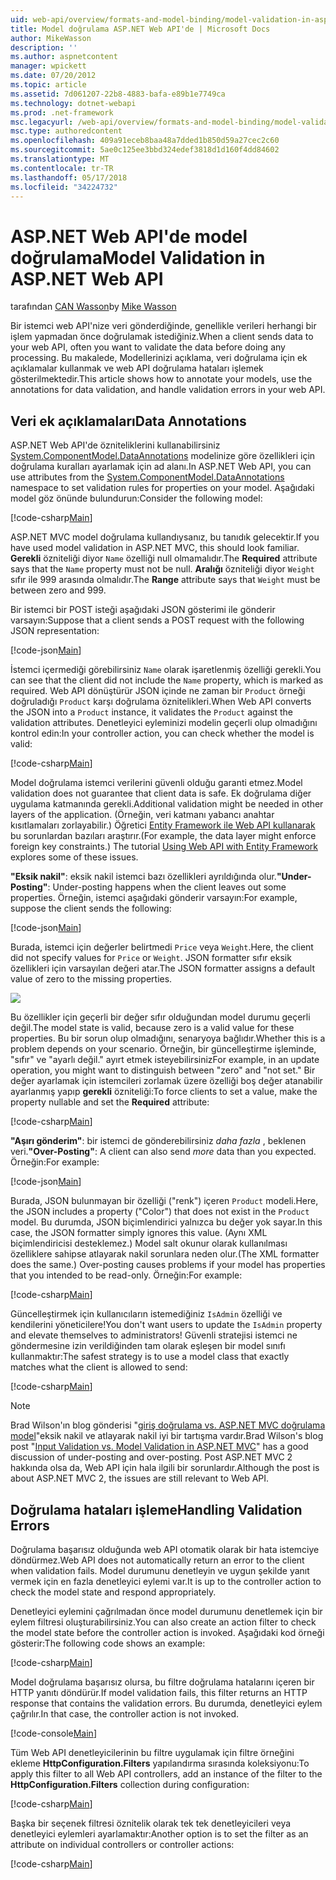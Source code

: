 ```yaml
---
uid: web-api/overview/formats-and-model-binding/model-validation-in-aspnet-web-api
title: Model doğrulama ASP.NET Web API'de | Microsoft Docs
author: MikeWasson
description: ''
ms.author: aspnetcontent
manager: wpickett
ms.date: 07/20/2012
ms.topic: article
ms.assetid: 7d061207-22b8-4883-bafa-e89b1e7749ca
ms.technology: dotnet-webapi
ms.prod: .net-framework
msc.legacyurl: /web-api/overview/formats-and-model-binding/model-validation-in-aspnet-web-api
msc.type: authoredcontent
ms.openlocfilehash: 409a91eceb8baa48a7dded1b850d59a27cec2c60
ms.sourcegitcommit: 5ae0c125ee3bbd324edef3818d1d160f4dd84602
ms.translationtype: MT
ms.contentlocale: tr-TR
ms.lasthandoff: 05/17/2018
ms.locfileid: "34224732"
---
```

<a name="model-validation-in-aspnet-web-api"></a><span data-ttu-id="5a4a8-102">ASP.NET Web API'de model doğrulama</span><span class="sxs-lookup"><span data-stu-id="5a4a8-102">Model Validation in ASP.NET Web API</span></span>
====================
<span data-ttu-id="5a4a8-103">tarafından [CAN Wasson](https://github.com/MikeWasson)</span><span class="sxs-lookup"><span data-stu-id="5a4a8-103">by [Mike Wasson](https://github.com/MikeWasson)</span></span>

<span data-ttu-id="5a4a8-104">Bir istemci web API'nize veri gönderdiğinde, genellikle verileri herhangi bir işlem yapmadan önce doğrulamak istediğiniz.</span><span class="sxs-lookup"><span data-stu-id="5a4a8-104">When a client sends data to your web API, often you want to validate the data before doing any processing.</span></span> <span data-ttu-id="5a4a8-105">Bu makalede, Modellerinizi açıklama, veri doğrulama için ek açıklamalar kullanmak ve web API doğrulama hataları işlemek gösterilmektedir.</span><span class="sxs-lookup"><span data-stu-id="5a4a8-105">This article shows how to annotate your models, use the annotations for data validation, and handle validation errors in your web API.</span></span>

## <a name="data-annotations"></a><span data-ttu-id="5a4a8-106">Veri ek açıklamaları</span><span class="sxs-lookup"><span data-stu-id="5a4a8-106">Data Annotations</span></span>

<span data-ttu-id="5a4a8-107">ASP.NET Web API'de özniteliklerini kullanabilirsiniz [System.ComponentModel.DataAnnotations](/dotnet/api/system.componentmodel.dataannotations) modelinize göre özellikleri için doğrulama kuralları ayarlamak için ad alanı.</span><span class="sxs-lookup"><span data-stu-id="5a4a8-107">In ASP.NET Web API, you can use attributes from the [System.ComponentModel.DataAnnotations](/dotnet/api/system.componentmodel.dataannotations) namespace to set validation rules for properties on your model.</span></span> <span data-ttu-id="5a4a8-108">Aşağıdaki model göz önünde bulundurun:</span><span class="sxs-lookup"><span data-stu-id="5a4a8-108">Consider the following model:</span></span>

[!code-csharp[Main](model-validation-in-aspnet-web-api/samples/sample1.cs)]

<span data-ttu-id="5a4a8-109">ASP.NET MVC model doğrulama kullandıysanız, bu tanıdık gelecektir.</span><span class="sxs-lookup"><span data-stu-id="5a4a8-109">If you have used model validation in ASP.NET MVC, this should look familiar.</span></span> <span data-ttu-id="5a4a8-110">**Gerekli** özniteliği diyor `Name` özelliği null olmamalıdır.</span><span class="sxs-lookup"><span data-stu-id="5a4a8-110">The **Required** attribute says that the `Name` property must not be null.</span></span> <span data-ttu-id="5a4a8-111">**Aralığı** özniteliği diyor `Weight` sıfır ile 999 arasında olmalıdır.</span><span class="sxs-lookup"><span data-stu-id="5a4a8-111">The **Range** attribute says that `Weight` must be between zero and 999.</span></span>

<span data-ttu-id="5a4a8-112">Bir istemci bir POST isteği aşağıdaki JSON gösterimi ile gönderir varsayın:</span><span class="sxs-lookup"><span data-stu-id="5a4a8-112">Suppose that a client sends a POST request with the following JSON representation:</span></span>

[!code-json[Main](model-validation-in-aspnet-web-api/samples/sample2.json)]

<span data-ttu-id="5a4a8-113">İstemci içermediği görebilirsiniz `Name` olarak işaretlenmiş özelliği gerekli.</span><span class="sxs-lookup"><span data-stu-id="5a4a8-113">You can see that the client did not include the `Name` property, which is marked as required.</span></span> <span data-ttu-id="5a4a8-114">Web API dönüştürür JSON içinde ne zaman bir `Product` örneği doğruladığı `Product` karşı doğrulama öznitelikleri.</span><span class="sxs-lookup"><span data-stu-id="5a4a8-114">When Web API converts the JSON into a `Product` instance, it validates the `Product` against the validation attributes.</span></span> <span data-ttu-id="5a4a8-115">Denetleyici eyleminizi modelin geçerli olup olmadığını kontrol edin:</span><span class="sxs-lookup"><span data-stu-id="5a4a8-115">In your controller action, you can check whether the model is valid:</span></span>

[!code-csharp[Main](model-validation-in-aspnet-web-api/samples/sample3.cs)]

<span data-ttu-id="5a4a8-116">Model doğrulama istemci verilerini güvenli olduğu garanti etmez.</span><span class="sxs-lookup"><span data-stu-id="5a4a8-116">Model validation does not guarantee that client data is safe.</span></span> <span data-ttu-id="5a4a8-117">Ek doğrulama diğer uygulama katmanında gerekli.</span><span class="sxs-lookup"><span data-stu-id="5a4a8-117">Additional validation might be needed in other layers of the application.</span></span> <span data-ttu-id="5a4a8-118">(Örneğin, veri katmanı yabancı anahtar kısıtlamaları zorlayabilir.) Öğretici [Entity Framework ile Web API kullanarak](../data/using-web-api-with-entity-framework/part-1.md) bu sorunlardan bazıları araştırır.</span><span class="sxs-lookup"><span data-stu-id="5a4a8-118">(For example, the data layer might enforce foreign key constraints.) The tutorial [Using Web API with Entity Framework](../data/using-web-api-with-entity-framework/part-1.md) explores some of these issues.</span></span>

<span data-ttu-id="5a4a8-119">**"Eksik nakil"**: eksik nakil istemci bazı özellikleri ayrıldığında olur.</span><span class="sxs-lookup"><span data-stu-id="5a4a8-119">**"Under-Posting"**: Under-posting happens when the client leaves out some properties.</span></span> <span data-ttu-id="5a4a8-120">Örneğin, istemci aşağıdaki gönderir varsayın:</span><span class="sxs-lookup"><span data-stu-id="5a4a8-120">For example, suppose the client sends the following:</span></span>

[!code-json[Main](model-validation-in-aspnet-web-api/samples/sample4.json)]

<span data-ttu-id="5a4a8-121">Burada, istemci için değerler belirtmedi `Price` veya `Weight`.</span><span class="sxs-lookup"><span data-stu-id="5a4a8-121">Here, the client did not specify values for `Price` or `Weight`.</span></span> <span data-ttu-id="5a4a8-122">JSON formatter sıfır eksik özellikleri için varsayılan değeri atar.</span><span class="sxs-lookup"><span data-stu-id="5a4a8-122">The JSON formatter assigns a default value of zero to the missing properties.</span></span>

![](model-validation-in-aspnet-web-api/_static/image1.png)

<span data-ttu-id="5a4a8-123">Bu özellikler için geçerli bir değer sıfır olduğundan model durumu geçerli değil.</span><span class="sxs-lookup"><span data-stu-id="5a4a8-123">The model state is valid, because zero is a valid value for these properties.</span></span> <span data-ttu-id="5a4a8-124">Bu bir sorun olup olmadığını, senaryoya bağlıdır.</span><span class="sxs-lookup"><span data-stu-id="5a4a8-124">Whether this is a problem depends on your scenario.</span></span> <span data-ttu-id="5a4a8-125">Örneğin, bir güncelleştirme işleminde, "sıfır" ve "ayarlı değil." ayırt etmek isteyebilirsiniz</span><span class="sxs-lookup"><span data-stu-id="5a4a8-125">For example, in an update operation, you might want to distinguish between "zero" and "not set."</span></span> <span data-ttu-id="5a4a8-126">Bir değer ayarlamak için istemcileri zorlamak üzere özelliği boş değer atanabilir ayarlanmış yapıp **gerekli** özniteliği:</span><span class="sxs-lookup"><span data-stu-id="5a4a8-126">To force clients to set a value, make the property nullable and set the **Required** attribute:</span></span>

[!code-csharp[Main](model-validation-in-aspnet-web-api/samples/sample5.cs?highlight=1-2)]

<span data-ttu-id="5a4a8-127">**"Aşırı gönderim"**: bir istemci de gönderebilirsiniz *daha fazla* , beklenen veri.</span><span class="sxs-lookup"><span data-stu-id="5a4a8-127">**"Over-Posting"**: A client can also send *more* data than you expected.</span></span> <span data-ttu-id="5a4a8-128">Örneğin:</span><span class="sxs-lookup"><span data-stu-id="5a4a8-128">For example:</span></span>

[!code-json[Main](model-validation-in-aspnet-web-api/samples/sample6.json)]

<span data-ttu-id="5a4a8-129">Burada, JSON bulunmayan bir özelliği ("renk") içeren `Product` modeli.</span><span class="sxs-lookup"><span data-stu-id="5a4a8-129">Here, the JSON includes a property ("Color") that does not exist in the `Product` model.</span></span> <span data-ttu-id="5a4a8-130">Bu durumda, JSON biçimlendirici yalnızca bu değer yok sayar.</span><span class="sxs-lookup"><span data-stu-id="5a4a8-130">In this case, the JSON formatter simply ignores this value.</span></span> <span data-ttu-id="5a4a8-131">(Aynı XML biçimlendiricisi desteklemez.) Model salt okunur olarak kullanılması özelliklere sahipse atlayarak nakil sorunlara neden olur.</span><span class="sxs-lookup"><span data-stu-id="5a4a8-131">(The XML formatter does the same.) Over-posting causes problems if your model has properties that you intended to be read-only.</span></span> <span data-ttu-id="5a4a8-132">Örneğin:</span><span class="sxs-lookup"><span data-stu-id="5a4a8-132">For example:</span></span>

[!code-csharp[Main](model-validation-in-aspnet-web-api/samples/sample7.cs)]

<span data-ttu-id="5a4a8-133">Güncelleştirmek için kullanıcıların istemediğiniz `IsAdmin` özelliği ve kendilerini yöneticilere!</span><span class="sxs-lookup"><span data-stu-id="5a4a8-133">You don't want users to update the `IsAdmin` property and elevate themselves to administrators!</span></span> <span data-ttu-id="5a4a8-134">Güvenli stratejisi istemci ne göndermesine izin verildiğinden tam olarak eşleşen bir model sınıfı kullanmaktır:</span><span class="sxs-lookup"><span data-stu-id="5a4a8-134">The safest strategy is to use a model class that exactly matches what the client is allowed to send:</span></span>

[!code-csharp[Main](model-validation-in-aspnet-web-api/samples/sample8.cs)]

> [!NOTE]
> <span data-ttu-id="5a4a8-135">Brad Wilson'ın blog gönderisi "[giriş doğrulama vs. ASP.NET MVC doğrulama model](http://bradwilson.typepad.com/blog/2010/01/input-validation-vs-model-validation-in-aspnet-mvc.html)"eksik nakil ve atlayarak nakil iyi bir tartışma vardır.</span><span class="sxs-lookup"><span data-stu-id="5a4a8-135">Brad Wilson's blog post "[Input Validation vs. Model Validation in ASP.NET MVC](http://bradwilson.typepad.com/blog/2010/01/input-validation-vs-model-validation-in-aspnet-mvc.html)" has a good discussion of under-posting and over-posting.</span></span> <span data-ttu-id="5a4a8-136">Post ASP.NET MVC 2 hakkında olsa da, Web API için hala ilgili bir sorunlardır.</span><span class="sxs-lookup"><span data-stu-id="5a4a8-136">Although the post is about ASP.NET MVC 2, the issues are still relevant to Web API.</span></span>


## <a name="handling-validation-errors"></a><span data-ttu-id="5a4a8-137">Doğrulama hataları işleme</span><span class="sxs-lookup"><span data-stu-id="5a4a8-137">Handling Validation Errors</span></span>

<span data-ttu-id="5a4a8-138">Doğrulama başarısız olduğunda web API otomatik olarak bir hata istemciye döndürmez.</span><span class="sxs-lookup"><span data-stu-id="5a4a8-138">Web API does not automatically return an error to the client when validation fails.</span></span> <span data-ttu-id="5a4a8-139">Model durumunu denetleyin ve uygun şekilde yanıt vermek için en fazla denetleyici eylemi var.</span><span class="sxs-lookup"><span data-stu-id="5a4a8-139">It is up to the controller action to check the model state and respond appropriately.</span></span>

<span data-ttu-id="5a4a8-140">Denetleyici eylemini çağrılmadan önce model durumunu denetlemek için bir eylem filtresi oluşturabilirsiniz.</span><span class="sxs-lookup"><span data-stu-id="5a4a8-140">You can also create an action filter to check the model state before the controller action is invoked.</span></span> <span data-ttu-id="5a4a8-141">Aşağıdaki kod örneği gösterir:</span><span class="sxs-lookup"><span data-stu-id="5a4a8-141">The following code shows an example:</span></span>

[!code-csharp[Main](model-validation-in-aspnet-web-api/samples/sample9.cs)]

<span data-ttu-id="5a4a8-142">Model doğrulama başarısız olursa, bu filtre doğrulama hatalarını içeren bir HTTP yanıtı döndürür.</span><span class="sxs-lookup"><span data-stu-id="5a4a8-142">If model validation fails, this filter returns an HTTP response that contains the validation errors.</span></span> <span data-ttu-id="5a4a8-143">Bu durumda, denetleyici eylem çağrılır.</span><span class="sxs-lookup"><span data-stu-id="5a4a8-143">In that case, the controller action is not invoked.</span></span>

[!code-console[Main](model-validation-in-aspnet-web-api/samples/sample10.cmd)]

<span data-ttu-id="5a4a8-144">Tüm Web API denetleyicilerinin bu filtre uygulamak için filtre örneğini ekleme **HttpConfiguration.Filters** yapılandırma sırasında koleksiyonu:</span><span class="sxs-lookup"><span data-stu-id="5a4a8-144">To apply this filter to all Web API controllers, add an instance of the filter to the **HttpConfiguration.Filters** collection during configuration:</span></span>

[!code-csharp[Main](model-validation-in-aspnet-web-api/samples/sample11.cs)]

<span data-ttu-id="5a4a8-145">Başka bir seçenek filtresi öznitelik olarak tek tek denetleyicileri veya denetleyici eylemleri ayarlamaktır:</span><span class="sxs-lookup"><span data-stu-id="5a4a8-145">Another option is to set the filter as an attribute on individual controllers or controller actions:</span></span>

[!code-csharp[Main](model-validation-in-aspnet-web-api/samples/sample12.cs)]
